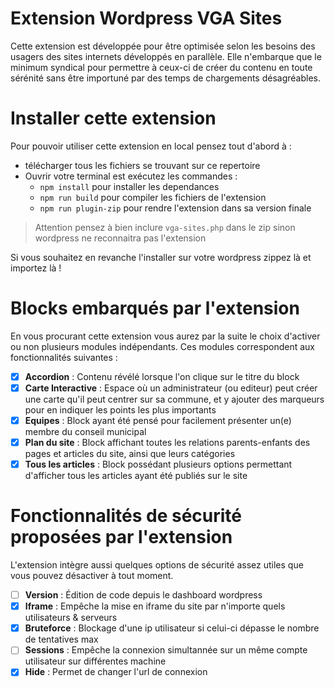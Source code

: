 # Extension Wordpress VGA Sites

Cette extension est développée pour être optimisée selon les besoins des usagers des sites internets développés en parallèle.
Elle n'embarque que le minimum syndical pour permettre à ceux-ci de créer du contenu en toute sérénité 
sans être importuné par des temps de chargements désagréables.

# Installer cette extension
Pour pouvoir utiliser cette extension en local pensez tout d'abord à : 
  - télécharger tous les fichiers se trouvant sur ce repertoire
  - Ouvrir votre terminal est exécutez les commandes :
      - `npm install` pour installer les dependances
      - `npm run build` pour compiler les fichiers de l'extension
      - `npm run plugin-zip` pour rendre l'extension dans sa version finale
      
> Attention pensez à bien inclure `vga-sites.php` dans le zip sinon wordpress ne reconnaitra pas l'extension

Si vous souhaitez en revanche l'installer sur votre wordpress zippez là et importez là !

# Blocks embarqués par l'extension
En vous procurant cette extension vous aurez par la suite le choix d'activer ou non plusieurs modules indépendants.
Ces modules correspondent aux fonctionnalités suivantes :

- [x] **Accordion** : Contenu révélé lorsque l'on clique sur le titre du block
- [x] **Carte Interactive** : Espace où un administrateur (ou editeur) peut créer une carte qu'il peut centrer sur sa commune, et y ajouter des marqueurs pour en indiquer les points les plus importants
- [x] **Equipes** : Block ayant été pensé pour facilement présenter un(e) membre du conseil municipal
- [x] **Plan du site** : Block affichant toutes les relations parents-enfants des pages et articles du site, ainsi que leurs catégories
- [x] **Tous les articles** : Block possédant plusieurs options permettant d'afficher tous les articles ayant été publiés sur le site

# Fonctionnalités de sécurité proposées par l'extension
L'extension intègre aussi quelques options de sécurité assez utiles que vous pouvez désactiver à tout moment.

- [ ] **Version** : Édition de code depuis le dashboard wordpress
- [x] **Iframe** : Empêche la mise en iframe du site par n'importe quels utilisateurs & serveurs
- [x] **Bruteforce** : Blockage d'une ip utilisateur si celui-ci dépasse le nombre de tentatives max
- [ ] **Sessions** : Empêche la connexion simultannée sur un même compte utilisateur sur différentes machine
- [x] **Hide** : Permet de changer l'url de connexion
